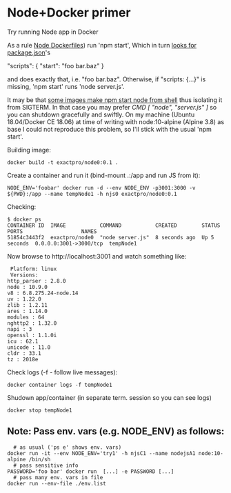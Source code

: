 Node+Docker primer
===========

Try running Node app in Docker

As a rule [Node Dockerfiles](https://nodejs.org/en/docs/guides/nodejs-docker-webapp/))
run 'npm start',
Which in turn [looks for package.json](https://docs.npmjs.com/cli/start)'s

"scripts": { "start": "foo bar.baz" }

and does exactly that, i.e. "foo bar.baz".
Otherwise, if "scripts: {...}" is missing,
'npm start' runs 'node server.js'.

It may be that
[some images make npm start node from shell](https://medium.com/@becintec/building-graceful-node-applications-in-docker-4d2cd4d5d392)
thus isolating it from SIGTERM.
In that case you may prefer *CMD [ "node", "server.js" ]* so you can shutdown gracefully and swiftly.
On my machine (Ubuntu 18.04/Docker CE 18.06) at time of writing
with node:10-alpine (Alpine 3.8) as base
I could not reproduce this problem,
so I'll stick with the usual 'npm start'.

Building image:
```
docker build -t exactpro/node0:0.1 .
```

Create a container and run it (bind-mount .:/app and run JS from it):
```
NODE_ENV='foobar' docker run -d --env NODE_ENV -p3001:3000 -v ${PWD}:/app --name tempNode1 -h njs0 exactpro/node0:0.1
```

Checking:
```
$ docker ps
CONTAINER ID  IMAGE           COMMAND           CREATED        STATUS        PORTS                   NAMES
51854c3443f2  exactpro/node0  "node server.js"  8 seconds ago  Up 5 seconds  0.0.0.0:3001->3000/tcp  tempNode1
```

Now browse to http://localhost:3001 and watch something like:
```
 Platform: linux
 Versions:
http_parser : 2.8.0
node : 10.9.0
v8 : 6.8.275.24-node.14
uv : 1.22.0
zlib : 1.2.11
ares : 1.14.0
modules : 64
nghttp2 : 1.32.0
napi : 3
openssl : 1.1.0i
icu : 62.1
unicode : 11.0
cldr : 33.1
tz : 2018e
```

Check logs (-f - follow live messages):
```
docker container logs -f tempNode1
```

Shudown app/container (in separate term. session so you can see logs)
```
docker stop tempNode1
```

Note: Pass env. vars (e.g. NODE_ENV) as follows:
-----------------------------------------------
```
  # as usual ('ps e' shows env. vars)
docker run -it --env NODE_ENV='try1' -h njsC1 --name nodejsA1 node:10-alpine /bin/sh
  # pass sensitive info
PASSWORD='foo bar' docker run  [...] -e PASSWORD [...]
  # pass many env. vars in file
docker run --env-file ./env.list
```
